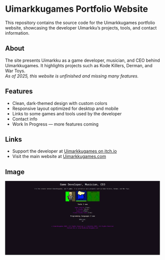# Uimarkkugames Portfolio Website

This repository contains the source code for the Uimarkkugames portfolio website, showcasing the developer Uimarkku’s projects, tools, and contact information.

## About

The site presents Uimarkku as a game developer, musician, and CEO behind Uimarkkugames. It highlights projects such as Kode Killers, Derman, and War Toys.  
*As of 2025, this website is unfinished and missing many features.*

## Features

- Clean, dark-themed design with custom colors  
- Responsive layout optimized for desktop and mobile  
- Links to some games and tools used by the developer  
- Contact info  
- Work In Progress — more features coming

## Links

- Support the developer at [Uimarkkugames on itch.io](https://uimarkkugames.itch.io)  
- Visit the main website at [Uimarkkugames.com](https://uimarkkugames.com)

## Image

![Screenshot of the website](https://github.com/UimarkkuGames/Portfolio.Uimarkkugames.com/blob/main/Images/Screenshot1.png)

